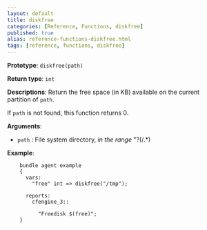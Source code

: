 ```yaml
---
layout: default
title: diskfree
categories: [Reference, Functions, diskfree]
published: true
alias: reference-functions-diskfree.html
tags: [reference, functions, diskfree]
---
```


**Prototype**: `diskfree(path)`

**Return type**: `int`

**Descriptions**: Return the free space (in KB) available on the current
partition of `path`.

If `path` is not found, this function returns 0.

**Arguments**:  

* `path` : File system directory, *in the range* "?(/.\*)

**Example**:  

```cf3
    bundle agent example
    {     
      vars:
        "free" int => diskfree("/tmp"); 

      reports:
        cfengine_3::

          "Freedisk $(free)";
    }
```
